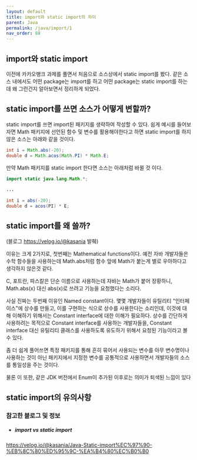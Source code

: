 ```yaml
---
layout: default
title: import와 static import의 차이
parent: Java
permalink: /java/import/1
nav_order: 88
---
```


## import와 static import

 이전에 카카오뱅크 과제를 풀면서 처음으로 소스상에서 static import를 봤다. 같은 소스 내에서도 어떤 package는 import를 하고 어떤 package는 static import를 하는데 왜 그런건지 알아보면서 정리하게 되었다.


## static import를 쓰면 소스가 어떻게 변할까?

 static import를 쓰면 import된 패키지를 생략하여 작성할 수 있다.
 쉽게 예시를 들어보자면 Math 패키지에 선언된 함수 및 변수를 활용해야한다고 하면 static import를 하지 않은 소스는 아래와 같을 것이다.
```java
int i = Math.abs(-20);
double d = Math.acos(Math.PI) * Math.E;
```

만약 Math 패키지를 static import 한다면 소스는 아래처럼 바뀔 것 이다.
```java
import static java.lang.Math.*;
    
...
    
int i = abs(-20);
double d = acos(PI) * E;
```


## static import를 왜 쓸까?
 
 (블로그 https://velog.io/@kasania 발췌)


 이유는 크게 2가지로, 첫번째는 Mathematical functions이다.
 예전 자바 개발자들은 수학 함수들을 사용하는데 Math.abs처럼 함수 앞에 Math가 붙는게 별로 우아하다고 생각하지 않은것 같다.

 C, 포트란, 파스칼은 단순 이름으로 사용하는데 자바는 Math가 붙어 장황하니, Math.abs(x) 대신 abs(x)로 쓰려고 기능을 요청했다는 소리다.

 사실 진짜는 두번째 이유인 Named constant이다.
 몇몇 개발자들이 유틸리티 "인터페이스"에 상수를 만들고, 이를 구현하는 식으로 상수를 사용한다는 소리인데, 이것에 대해 이해하기 위해서는 Constant interface에 대한 이해가 필요하다.
 상수를 간단하게 사용하려는 목적으로 Constant interface를 사용하는 개발자들을, Constant interface 대신 유틸리티 클래스를 사용하도록 유도하기 위해서 요청된 기능이라고 볼 수 있다.
  
 좀 더 쉽게 풀어쓰면 특정 패키지를 통해 흔히 묶어서 사용되는 변수를 아무 변수명이나 사용하는 것이 아닌 패키지에서 지정한 변수를 공통적으로 사용하면서 개발자들의 소스를 통일성을 주는 것이다.   

 물론 이 또한, 같은 JDK 버전에서 Enum이 추가된 이후로는 의미가 퇴색된 느낌이 있다


## static import의 유의사항



### 참고한 블로그 및 정보
 * ##### import vs static import
 https://velog.io/@kasania/Java-Static-import%EC%97%90-%EB%8C%80%ED%95%9C-%EA%B4%80%EC%B0%B0